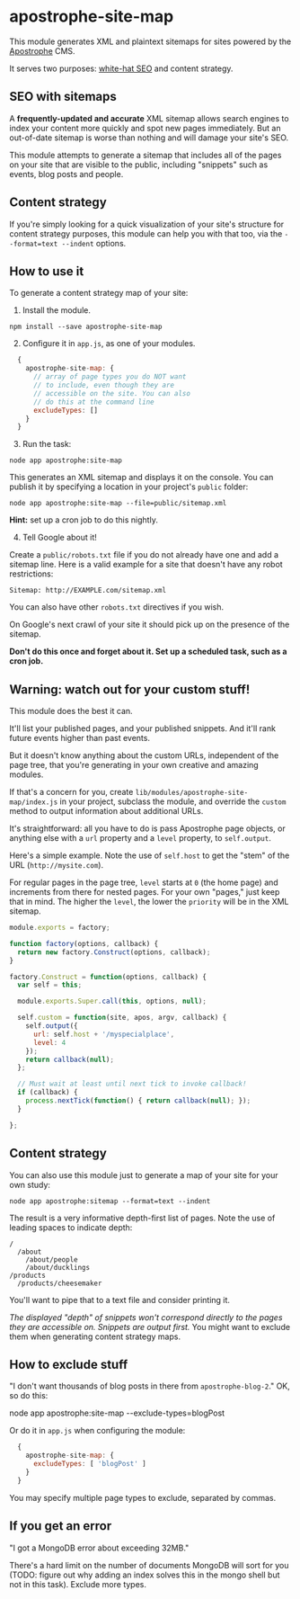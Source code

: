 # apostrophe-site-map

This module generates XML and plaintext sitemaps for sites powered by the [Apostrophe](https://apostrophenow.org) CMS.

It serves two purposes: [white-hat SEO](https://support.google.com/webmasters/answer/183668?hl=en&ref_topic=6080646&rd=1) and content strategy.

## SEO with sitemaps

A **frequently-updated and accurate** XML sitemap allows search engines to index your content more quickly and spot new pages immediately. But an out-of-date sitemap is worse than nothing and will damage your site's SEO.

This module attempts to generate a sitemap that includes all of the pages on your site that are visible to the public, including "snippets" such as events, blog posts and people.

## Content strategy

If you're simply looking for a quick visualization of your site's structure for content strategy purposes, this module can help you with that too, via the `--format=text --indent` options.

## How to use it

To generate a content strategy map of your site:

1. Install the module.

`npm install --save apostrophe-site-map`

2. Configure it in `app.js`, as one of your modules.

```javascript
  {
    apostrophe-site-map: {
      // array of page types you do NOT want
      // to include, even though they are
      // accessible on the site. You can also
      // do this at the command line
      excludeTypes: []
    }
  }
```

3. Run the task:

```
node app apostrophe:site-map
```

This generates an XML sitemap and displays it on the console. You can publish it by specifying a location in your project's `public` folder:

```
node app apostrophe:site-map --file=public/sitemap.xml
```

**Hint:** set up a cron job to do this nightly.

4. Tell Google about it!

Create a `public/robots.txt` file if you do not already have one and add a sitemap line. Here is a valid example for a site that doesn't have any robot restrictions:

```
Sitemap: http://EXAMPLE.com/sitemap.xml
```

You can also have other `robots.txt` directives if you wish.

On Google's next crawl of your site it should pick up on the presence of the sitemap.

**Don't do this once and forget about it. Set up a scheduled task, such as a cron job.**

## Warning: watch out for your custom stuff!

This module does the best it can.

It'll list your published pages, and your published snippets. And it'll rank future events higher than past events.

But it doesn't know anything about the custom URLs, independent of the page tree, that you're generating in your own creative and amazing modules.

If that's a concern for you, create `lib/modules/apostrophe-site-map/index.js` in your project, subclass the module, and override the `custom` method to output information about additional URLs.

It's straightforward: all you have to do is pass Apostrophe page objects, or anything else with a `url` property and a `level` property, to `self.output`.

Here's a simple example. Note the use of `self.host` to get the "stem" of the URL (`http://mysite.com`).

For regular pages in the page tree, `level` starts at `0` (the home page) and increments from there for nested pages. For your own "pages," just keep that in mind. The higher the `level`, the lower the `priority` will be in the XML sitemap.

```javascript
module.exports = factory;

function factory(options, callback) {
  return new factory.Construct(options, callback);
}

factory.Construct = function(options, callback) {
  var self = this;

  module.exports.Super.call(this, options, null);

  self.custom = function(site, apos, argv, callback) {
    self.output({
      url: self.host + '/myspecialplace',
      level: 4
    });
    return callback(null);
  };

  // Must wait at least until next tick to invoke callback!
  if (callback) {
    process.nextTick(function() { return callback(null); });
  }

};
```

## Content strategy

You can also use this module just to generate a map of your site for your own study:

```
node app apostrophe:sitemap --format=text --indent
```

The result is a very informative depth-first list of pages. Note the use of leading spaces to indicate depth:

```
/
  /about
    /about/people
    /about/ducklings
/products
  /products/cheesemaker
```

You'll want to pipe that to a text file and consider printing it.

*The displayed "depth" of snippets won't correspond directly to the pages they are accessible on. Snippets are output first.* You might want to exclude them when generating content strategy maps.

## How to exclude stuff

"I don't want thousands of blog posts in there from `apostrophe-blog-2`." OK, so do this:

node app apostrophe:site-map --exclude-types=blogPost

Or do it in `app.js` when configuring the module:

```javascript
  {
    apostrophe-site-map: {
      excludeTypes: [ 'blogPost' ]
    }
  }
```

You may specify multiple page types to exclude, separated by commas.

## If you get an error

"I got a MongoDB error about exceeding 32MB."

There's a hard limit on the number of documents MongoDB will sort for you (TODO: figure out why adding an index solves this in the mongo shell but not in this task). Exclude more types.

